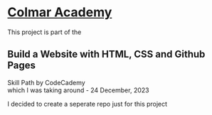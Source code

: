 <h1><a href="https://bhushanpatil2907.github.io/Colmar-Academy-Project/" target="_blank">Colmar Academy</a></h1>
<p>This project is part of the</p>
<h2>Build a Website with HTML, CSS and Github Pages</h2>
<p>Skill Path by CodeCademy<br>
which I was taking around - 24 December, 2023</p>

<p>I decided to create a seperate repo just for this project<br> 


  
